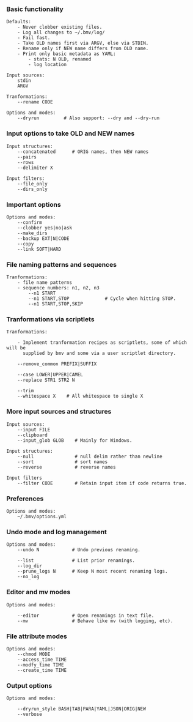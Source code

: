 ### Basic functionality

    Defaults:
        - Never clobber existing files.
        - Log all changes to ~/.bmv/log/
        - Fail fast.
        - Take OLD names first via ARGV, else via STDIN.
        - Rename only if NEW name differs from OLD name.
        - Print only basic metadata as YAML:
            - stats: N OLD, renamed
            - log location

    Input sources:
        stdin
        ARGV

    Tranformations:
        --rename CODE

    Options and modes:
        --dryrun         # Also support: --dry and --dry-run


### Input options to take OLD and NEW names

    Input structures:
        --concatenated      # ORIG names, then NEW names
        --pairs
        --rows
        --delimiter X

    Input filters:
        --file_only
        --dirs_only


### Important options

    Options and modes:
        --confirm
        --clobber yes|no|ask
        --make_dirs
        --backup EXT|N|CODE
        --copy
        --link SOFT|HARD


### File naming patterns and sequences

    Tranformations:
        - file name patterns
        - sequence numbers: n1, n2, n3
            --n1 START
            --n1 START,STOP             # Cycle when hitting STOP.
            --n1 START,STOP,SKIP


### Tranformations via scriptlets

    Tranformations:

        - Implement tranformation recipes as scriptlets, some of which will be
          supplied by bmv and some via a user scriptlet directory.

        --remove_common PREFIX|SUFFIX

        --case LOWER|UPPER|CAMEL
        --replace STR1 STR2 N

        --trim
        --whitespace X    # All whitespace to single X


### More input sources and structures

    Input sources:
        --input FILE
        --clipboard
        --input_glob GLOB    # Mainly for Windows.

    Input structures:
        --null               # null delim rather than newline
        --sort               # sort names
        --reverse            # reverse names

    Input filters
        --filter CODE        # Retain input item if code returns true.


### Preferences

    Options and modes:
        ~/.bmv/options.yml


### Undo mode and log management

    Options and modes:
        --undo N            # Undo previous renaming.

        --list              # List prior renamings.
        --log_dir
        --prune_logs N      # Keep N most recent renaming logs.
        --no_log


### Editor and mv modes

    Options and modes:

        --editor            # Open renamings in text file.
        --mv                # Behave like mv (with logging, etc).


### File attribute modes

    Options and modes:
        --chmod MODE
        --access_time TIME
        --modfy_time TIME
        --create_time TIME


### Output options

    Options and modes:

        --dryrun_style BASH|TAB|PARA|YAML|JSON|ORIG|NEW
        --verbose

